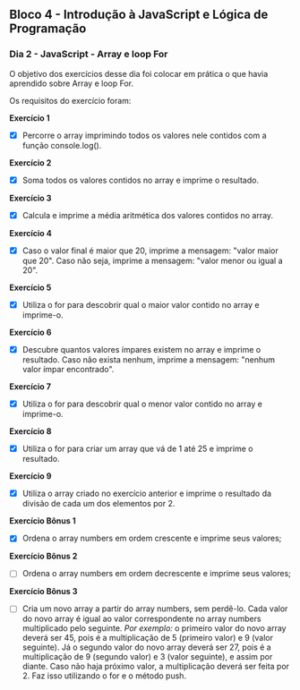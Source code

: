 ## Bloco 4 - Introdução à JavaScript e Lógica de Programação
### Dia 2 - JavaScript - Array e loop For

O objetivo dos exercícios desse dia foi colocar em prática o que havia aprendido sobre Array e loop For.

Os requisitos do exercí­cio foram:

**Exercício 1**
- [x] Percorre o array imprimindo todos os valores nele contidos com a função console.log().

**Exercício 2**
- [x] Soma todos os valores contidos no array e imprime o resultado.

**Exercício 3**
- [x] Calcula e imprime a média aritmética dos valores contidos no array.

**Exercício 4**
- [x] Caso o valor final é maior que 20, imprime a mensagem: "valor maior que 20". Caso não seja, imprime a mensagem: "valor menor ou igual a 20".

**Exercício 5**
- [x] Utiliza o for para descobrir qual o maior valor contido no array e imprime-o.

**Exercício 6**
- [x] Descubre quantos valores ímpares existem no array e imprime o resultado. Caso não exista nenhum, imprime a mensagem: "nenhum valor ímpar encontrado".

**Exercício 7**
- [x] Utiliza o for para descobrir qual o menor valor contido no array e imprime-o.

**Exercício 8**
- [x] Utiliza o for para criar um array que vá de 1 até 25 e imprime o resultado.

**Exercício 9**
- [x] Utiliza o array criado no exercício anterior e imprime o resultado da divisão de cada um dos elementos por 2.

**Exercício Bônus 1**
- [x] Ordena o array numbers em ordem crescente e imprime seus valores;

**Exercício Bônus 2**
- [ ] Ordena o array numbers em ordem decrescente e imprime seus valores;

**Exercício Bônus 3**
- [ ] Cria um novo array a partir do array numbers, sem perdê-lo. Cada valor do novo array é igual ao valor correspondente no array numbers multiplicado pelo seguinte. 
 _Por exemplo:_ o primeiro valor do novo array deverá ser 45, pois é a multiplicação de 5 (primeiro valor) e 9 (valor seguinte). Já o segundo valor do novo array deverá ser 27, pois é a multiplicação de 9 (segundo valor) e 3 (valor seguinte), e assim por diante. Caso não haja próximo valor, a multiplicação deverá ser feita por 2. Faz isso utilizando o for e o método push.
